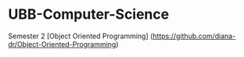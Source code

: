 # UBB-Computer-Science

Semester 2
[Object Oriented Programming] (https://github.com/diana-dr/Object-Oriented-Programming)
